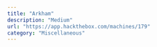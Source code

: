 ```yaml
---
title: "Arkham"
description: "Medium"
url: "https://app.hackthebox.com/machines/179"
category: "Miscellaneous"
---
```

